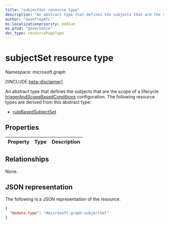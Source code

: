 ```yaml
---
title: "subjectSet resource type"
description: "An abstract type that defines the subjects that are the scope of a lifecycle triggerAndScopeBasedConditions configuration."
author: "owinfreyATL"
ms.localizationpriority: medium
ms.prod: "governance"
doc_type: resourcePageType
---
```


# subjectSet resource type

Namespace: microsoft.graph

[!INCLUDE [beta-disclaimer](../../includes/beta-disclaimer.md)]

An abstract type that defines the subjects that are the scope of a lifecycle [triggerAndScopeBasedConditions](../resources/identitygovernance-triggerAndScopeBasedConditions.md) configuration. The following resource types are derived from this abstract type:
+ [ruleBasedSubjectSet](../resources/ruleBasedSubjectSet.md) 

## Properties

|Property|Type|Description|
|:---|:---|:---|

## Relationships

None.

## JSON representation

The following is a JSON representation of the resource.
<!-- {
  "blockType": "resource",
  "@odata.type": "microsoft.graph.subjectSet"
}
-->
``` json
{
  "@odata.type": "#microsoft.graph.subjectSet"
}
```
